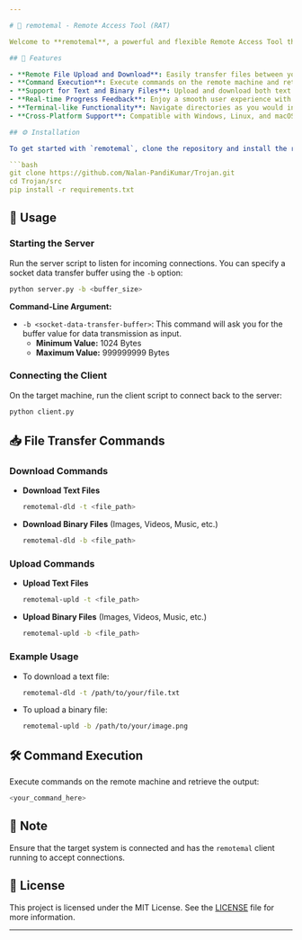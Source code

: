 ```yaml
---

# 🚀 remotemal - Remote Access Tool (RAT)

Welcome to **remotemal**, a powerful and flexible Remote Access Tool that allows you to control systems remotely, transfer files, and execute commands seamlessly. Whether you're managing a fleet of machines or conducting security assessments, `remotemal` has you covered!

## 🌟 Features

- **Remote File Upload and Download**: Easily transfer files between your local machine and the target system.
- **Command Execution**: Execute commands on the remote machine and retrieve output.
- **Support for Text and Binary Files**: Upload and download both text and binary files effortlessly.
- **Real-time Progress Feedback**: Enjoy a smooth user experience with progress bars during file transfers.
- **Terminal-like Functionality**: Navigate directories as you would in a normal command prompt/terminal, supporting all types of directory navigations.
- **Cross-Platform Support**: Compatible with Windows, Linux, and macOS.

## ⚙️ Installation

To get started with `remotemal`, clone the repository and install the required dependencies:

```bash
git clone https://github.com/Nalan-PandiKumar/Trojan.git
cd Trojan/src
pip install -r requirements.txt
```

## 📜 Usage

### Starting the Server

Run the server script to listen for incoming connections. You can specify a socket data transfer buffer using the `-b` option:

```bash
python server.py -b <buffer_size>
```

**Command-Line Argument:**
- `-b <socket-data-transfer-buffer>`: This command will ask you for the buffer value for data transmission as input.
  - **Minimum Value:** 1024 Bytes
  - **Maximum Value:** 999999999 Bytes

### Connecting the Client

On the target machine, run the client script to connect back to the server:

```bash
python client.py
```

## 📥 File Transfer Commands

### Download Commands

- **Download Text Files**
  ```bash
  remotemal-dld -t <file_path>
  ```

- **Download Binary Files** (Images, Videos, Music, etc.)
  ```bash
  remotemal-dld -b <file_path>
  ```

### Upload Commands

- **Upload Text Files**
  ```bash
  remotemal-upld -t <file_path>
  ```

- **Upload Binary Files** (Images, Videos, Music, etc.)
  ```bash
  remotemal-upld -b <file_path>
  ```

### Example Usage

- To download a text file:
  ```bash
  remotemal-dld -t /path/to/your/file.txt
  ```

- To upload a binary file:
  ```bash
  remotemal-upld -b /path/to/your/image.png
  ```

## 🛠️ Command Execution

Execute commands on the remote machine and retrieve the output:

```bash
<your_command_here>
```

## 🚧 Note

Ensure that the target system is connected and has the `remotemal` client running to accept connections.

## 📝 License

This project is licensed under the MIT License. See the [LICENSE](https://github.com/Nalan-PandiKumar/Trojan/blob/main/LICENSE.txt) file for more information.

---
```

